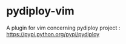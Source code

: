 # pydiploy-vim

A plugin for vim concerning pydiploy project : https://pypi.python.org/pypi/pydiploy
